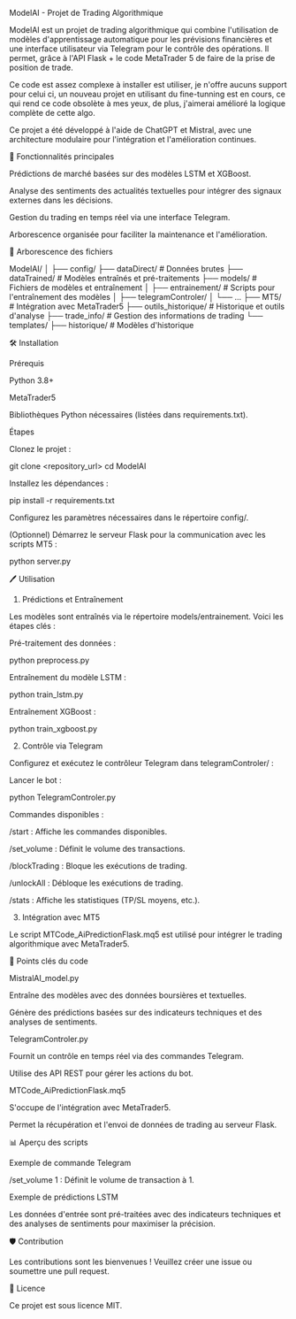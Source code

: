 ModelAI - Projet de Trading Algorithmique

ModelAI est un projet de trading algorithmique qui combine l'utilisation de modèles d'apprentissage automatique pour les prévisions financières et une interface utilisateur via Telegram pour le contrôle des opérations. 
Il permet, grâce à l'API Flask + le code MetaTrader 5 de faire de la prise de position de trade. 

Ce code est assez complexe à installer est utiliser, je n'offre aucuns support pour celui ci, un nouveau projet en utilisant du fine-tunning est en cours, ce qui rend ce code obsolète à mes yeux, de plus, j'aimerai amélioré la logique complète de cette algo.

Ce projet a été développé à l'aide de ChatGPT et Mistral, avec une architecture modulaire pour l'intégration et l'amélioration continues.

🚀 Fonctionnalités principales

Prédictions de marché basées sur des modèles LSTM et XGBoost.

Analyse des sentiments des actualités textuelles pour intégrer des signaux externes dans les décisions.

Gestion du trading en temps réel via une interface Telegram.

Arborescence organisée pour faciliter la maintenance et l'amélioration.

📂 Arborescence des fichiers

ModelAI/
│
├── config/
├── dataDirect/          # Données brutes
├── dataTrained/         # Modèles entraînés et pré-traitements
├── models/              # Fichiers de modèles et entraînement
│   ├── entrainement/    # Scripts pour l'entraînement des modèles
│   ├── telegramControler/
│   └── ...
├── MT5/                 # Intégration avec MetaTrader5
├── outils_historique/   # Historique et outils d'analyse
├── trade_info/          # Gestion des informations de trading
└── templates/
    ├── historique/      # Modèles d'historique

🛠️ Installation

Prérequis

Python 3.8+

MetaTrader5

Bibliothèques Python nécessaires (listées dans requirements.txt).

Étapes

Clonez le projet :

git clone <repository_url>
cd ModelAI

Installez les dépendances :

pip install -r requirements.txt

Configurez les paramètres nécessaires dans le répertoire config/.

(Optionnel) Démarrez le serveur Flask pour la communication avec les scripts MT5 :

python server.py

🖊️ Utilisation

1. Prédictions et Entraînement

Les modèles sont entraînés via le répertoire models/entrainement. Voici les étapes clés :

Pré-traitement des données :

python preprocess.py

Entraînement du modèle LSTM :

python train_lstm.py

Entraînement XGBoost :

python train_xgboost.py

2. Contrôle via Telegram

Configurez et exécutez le contrôleur Telegram dans telegramControler/ :

Lancer le bot :

python TelegramControler.py

Commandes disponibles :

/start : Affiche les commandes disponibles.

/set_volume <volume> : Définit le volume des transactions.

/blockTrading : Bloque les exécutions de trading.

/unlockAll : Débloque les exécutions de trading.

/stats : Affiche les statistiques (TP/SL moyens, etc.).

3. Intégration avec MT5

Le script MTCode_AiPredictionFlask.mq5 est utilisé pour intégrer le trading algorithmique avec MetaTrader5.

🔧 Points clés du code

MistralAI_model.py

Entraîne des modèles avec des données boursières et textuelles.

Génère des prédictions basées sur des indicateurs techniques et des analyses de sentiments.

TelegramControler.py

Fournit un contrôle en temps réel via des commandes Telegram.

Utilise des API REST pour gérer les actions du bot.

MTCode_AiPredictionFlask.mq5

S'occupe de l'intégration avec MetaTrader5.

Permet la récupération et l'envoi de données de trading au serveur Flask.

📊 Aperçu des scripts

Exemple de commande Telegram

/set_volume 1 : Définit le volume de transaction à 1.

Exemple de prédictions LSTM

Les données d'entrée sont pré-traitées avec des indicateurs techniques et des analyses de sentiments pour maximiser la précision.

🛡️ Contribution

Les contributions sont les bienvenues ! Veuillez créer une issue ou soumettre une pull request.

📄 Licence

Ce projet est sous licence MIT.
